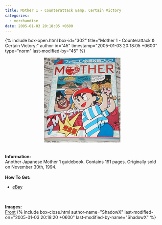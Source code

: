 ```yaml
---
title: Mother 1 - Counterattack &amp; Certain Victory
categories:
  - merchandise
date: 2005-01-03 20:18:05 +0600
---
```

{% include box-open.html box-id="302" title="Mother 1 - Counterattack &amp; Certain Victory:" author-id="45" timestamp="2005-01-03 20:18:05 +0600" type="norm" last-modified-by="45" %}
	<center>
	<img src="/merchandise/images/m1ccv_title.jpg" border="0" alt="Mother 1 - Counterattack & Certain Victory" />
	</center>
	<br /><br />
	<b>Information:</b>
	<br />
	Another Japanese Mother 1 guidebook. Contains 191 pages. Originally sold on 
	November 30th, 1994. 
	<br /><br />
	<b>How To Get:</b>
	<br />
	<ul>
	<li><a href="http://www.ebay.com">eBay</a></li>
	</ul>
	<br /><br />
	<b>Images:</b>
	<br />
	<a href="/merchandise/images/m1ccv_front.jpg">Front</a>
{% include box-close.html author-name="ShadowX" last-modified-on="2005-01-03 20:18:20 +0600" last-modified-by-name="ShadowX" %}
